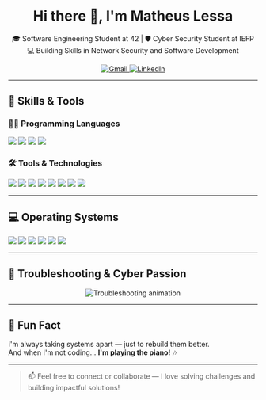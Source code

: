 <h1 align="center">Hi there 👋, I'm Matheus Lessa</h1>

<p align="center">
  🎓 Software Engineering Student at 42 | 🛡️ Cyber Security Student at IEFP <br>
  💻 Building Skills in Network Security and Software Development
</p>

<p align="center">
  <a href="mailto:matheuslessaadd@gmail.com">
    <img src="https://img.shields.io/badge/Gmail-D14836?style=flat&logo=gmail&logoColor=white" alt="Gmail" />
  </a>
  <a href="https://www.linkedin.com/in/lessamat/">
    <img src="https://img.shields.io/badge/LinkedIn-0A66C2?style=flat&logo=linkedin&logoColor=white" alt="LinkedIn" />
  </a>
</p>

---

## 🧠 Skills & Tools

### 👨‍💻 Programming Languages
<p>
  <img src="https://img.shields.io/badge/C-00599C?style=flat&logo=c&logoColor=white" />
  <img src="https://img.shields.io/badge/C++-00599C?style=flat&logo=c%2B%2B&logoColor=white" />
  <img src="https://img.shields.io/badge/HTML5-E34F26?style=flat&logo=html5&logoColor=white" />
  <img src="https://img.shields.io/badge/CSS3-1572B6?style=flat&logo=css3&logoColor=white" />
</p>

### 🛠 Tools & Technologies
<p>
  <img src="https://img.shields.io/badge/Wireshark-1679A7?style=flat&logo=wireshark&logoColor=white" />
  <img src="https://img.shields.io/badge/Nmap-004170?style=flat" />
  <img src="https://img.shields.io/badge/ELK-005571?style=flat&logo=elasticstack&logoColor=white" />
  <img src="https://img.shields.io/badge/Metasploit-000000?style=flat" />
  <img src="https://img.shields.io/badge/Apache-D22128?style=flat&logo=apache&logoColor=white" />
  <img src="https://img.shields.io/badge/Git-F05032?style=flat&logo=git&logoColor=white" />
  <img src="https://img.shields.io/badge/VirtualBox-183A61?style=flat&logo=virtualbox&logoColor=white" />
  <img src="https://img.shields.io/badge/VMware-607078?style=flat&logo=vmware&logoColor=white" />
</p>

---

## 💻 Operating Systems
<p>
  <img src="https://img.shields.io/badge/Windows-0078D6?style=flat&logo=windows&logoColor=white" />
  <img src="https://img.shields.io/badge/macOS-000000?style=flat&logo=apple&logoColor=white" />
  <img src="https://img.shields.io/badge/Linux-FCC624?style=flat&logo=linux&logoColor=black" />
  <img src="https://img.shields.io/badge/Kali_Linux-557C94?style=flat&logo=kalilinux&logoColor=white" />
  <img src="https://img.shields.io/badge/Ubuntu-E95420?style=flat&logo=ubuntu&logoColor=white" />
  <img src="https://img.shields.io/badge/Debian-A81D33?style=flat&logo=debian&logoColor=white" />
</p>

---

## 🧩 Troubleshooting & Cyber Passion

<p align="center">
  <img src="https://readme-typing-svg.demolab.com?font=Fira+Code&size=20&pause=1000&center=true&vCenter=true&width=700&height=60&lines=🔍+Debugging+complex+systems...;🧠+Finding+root+causes+and+fixing+them;🔧+Using+tools+to+solve+real-world+network+problems;🔐+Breaking+into+systems+to+learn+how+to+protect+them" alt="Troubleshooting animation" />
</p>

---

## 🎹 Fun Fact

I'm always taking systems apart — just to rebuild them better.  
And when I'm not coding... **I'm playing the piano!** 🎶

---

> 📫 Feel free to connect or collaborate — I love solving challenges and building impactful solutions!
